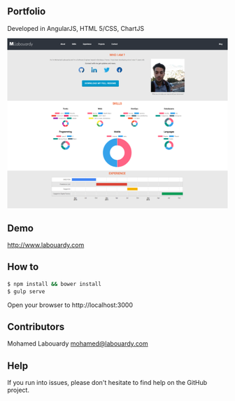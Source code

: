 ## Portfolio

Developed in AngularJS, HTML 5/CSS, ChartJS

<img src="screenshot.png">

## Demo

http://www.labouardy.com

## How to

```sh
$ npm install && bower install
$ gulp serve
```
Open your browser to http://localhost:3000

## Contributors

Mohamed Labouardy <mohamed@labouardy.com>

## Help

If you run into issues, please don't hesitate to find help on the GitHub project.
